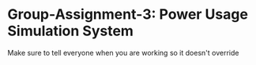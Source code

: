 # Group-Assignment-3: Power Usage Simulation System 
Make sure to tell everyone when you are working so it doesn't override
